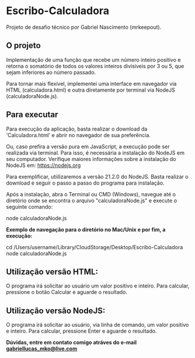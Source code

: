 # Escribo-Calculadora
 Projeto de desafio técnico por Gabriel Nascimento (mrkeepout).

 ## O projeto

 Implementação de uma função que recebe um número inteiro positivo e retorna o somatório de todos os valores inteiros divisíveis por 3 ou 5, que sejam inferiores ao número passado.

 Para tornar mais flexível, implementei uma interface em navegador via HTML (calculadora.html) e outra diretamente por terminal via NodeJS (calculadoraNode.js). 

 ## Para executar

 Para execução da aplicação, basta realizar o download da 'Calculadora.html' e abrir no navegador de sua preferência.

 Ou, caso prefira a versão pura em JavaScript, a execução pode ser realizada via terminal. Para isso, é necessária a instalação do NodeJS em seu computador. Verifique maiores informações sobre a instalação do NodeJS em: https://nodejs.org

 Para exemplificar, utiilizaremos a versão 21.2.0 do NodeJS. Basta realizar o download e seguir o passo a passo do programa para instalação. 

 Após a instalação, abra o Terminal ou CMD (Windows), navegue até o diretório onde se encontra o arquivo "calculadoraNode.js" e execute o seguinte comando: 

 node calculadoraNode.js

 **Exemplo de navegação para o diretório no Mac/Unix e por fim, a execução:**

 cd /Users/username/Library/CloudStorage/Desktop/Escribo-Calculadora
 node calculadoraNode.js



 ## Utilização versão HTML:

 O programa irá solicitar ao usuário um valor positivo e inteiro. Para calcular, pressione o botão Calcular e aguarde o resultado.

 ## Utilização versão NodeJS:

 O programa irá solicitar ao usuário, via linha de comando, um valor positivo e inteiro. Para calcular, pressione Enter e aguarde o resultado.



 **Dúvidas, entre em contato comigo atráves do e-mail gabriellucas_mko@live.com**
